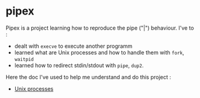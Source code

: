 # pipex

Pipex is a project learning how to reproduce the pipe ("|") behaviour. I've to :  
- dealt with `execve` to execute another programm
- learned what are Unix processes and how to handle them with `fork`, `waitpid`
- learned how to redirect stdin/stdout with `pipe`, `dup2`. 

Here the doc I've used to help me understand and do this project :
- [Unix processes](https://code-vault.net/course/46qpfr4tkz:1603732431896)
